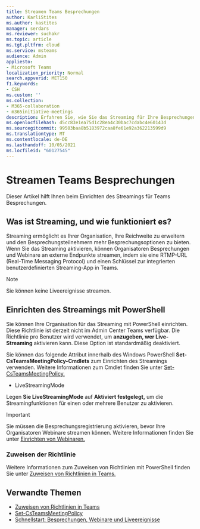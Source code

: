 ```yaml
---
title: Streamen Teams Besprechungen
author: KarliStites
ms.author: kastites
manager: serdars
ms.reviewer: suchakr
ms.topic: article
ms.tgt.pltfrm: cloud
ms.service: msteams
audience: Admin
appliesto:
- Microsoft Teams
localization_priority: Normal
search.appverid: MET150
f1.keywords:
- CSH
ms.custom: ''
ms.collection:
- M365-collaboration
- m365initiative-meetings
description: Erfahren Sie, wie Sie das Streaming für Ihre Besprechungen Teams verwalten.
ms.openlocfilehash: d5cc83e1ea75d1c28ea4c30bac7cdabc4e60143d
ms.sourcegitcommit: 99503baa8b5183972caa8fe61e92a362213599d9
ms.translationtype: MT
ms.contentlocale: de-DE
ms.lasthandoff: 10/05/2021
ms.locfileid: "60127545"
---
```

# <a name="stream-teams-meetings"></a>Streamen Teams Besprechungen

Dieser Artikel hilft Ihnen beim Einrichten des Streamings für Teams Besprechungen.

## <a name="what-is-streaming-and-how-does-it-work"></a>Was ist Streaming, und wie funktioniert es?

Streaming ermöglicht es Ihrer Organisation, Ihre Reichweite zu erweitern und den Besprechungsteilnehmern mehr Besprechungsoptionen zu bieten. Wenn Sie das Streaming aktivieren, können Organisatoren Besprechungen und Webinare an externe Endpunkte streamen, indem sie eine RTMP-URL (Real-Time Messaging Protocol) und einen Schlüssel zur integrierten benutzerdefinierten Streaming-App in Teams.

> [!NOTE]
> Sie können keine Liveereignisse streamen.

## <a name="set-up-streaming-with-powershell"></a>Einrichten des Streamings mit PowerShell

Sie können Ihre Organisation für das Streaming mit PowerShell einrichten. Diese Richtlinie ist derzeit nicht im Admin Center Teams verfügbar. Die Richtlinie pro Benutzer wird verwendet, um **anzugeben, wer Live-Streaming** aktivieren kann. Diese Option ist standardmäßig deaktiviert.

Sie können das folgende Attribut innerhalb des Windows PowerShell **Set-CsTeamsMeetingPolicy-Cmdlets** zum Einrichten des Streamings verwenden. Weitere Informationen zum Cmdlet finden Sie unter [Set-CsTeamsMeetingPolicy.](/powershell/module/skype/set-csteamsmeetingpolicy)

- LiveStreamingMode

Legen **Sie LiveStreamingMode** auf **Aktiviert festgelegt,** um die Streamingfunktionen für einen oder mehrere Benutzer zu aktivieren.

> [!IMPORTANT]
> Sie müssen die Besprechungsregistrierung aktivieren, bevor Ihre Organisatoren Webinare streamen können. Weitere Informationen finden Sie unter [Einrichten von Webinaren.](set-up-webinars.md)

### <a name="assign-the-policy"></a>Zuweisen der Richtlinie

Weitere Informationen zum Zuweisen von Richtlinien mit PowerShell finden Sie unter [Zuweisen von Richtlinien in Teams.](policy-assignment-overview.md)

## <a name="related-topics"></a>Verwandte Themen

- [Zuweisen von Richtlinien in Teams](policy-assignment-overview.md)
- [Set-CsTeamsMeetingPolicy](/powershell/module/skype/set-csteamsmeetingpolicy)
- [Schnellstart: Besprechungen, Webinare und Liveereignisse](quick-start-meetings-live-events.md)